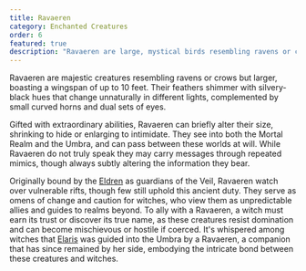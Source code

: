 ```yaml
---
title: Ravaeren
category: Enchanted Creatures
order: 6
featured: true
description: "Ravaeren are large, mystical birds resembling ravens or crows, with shimmering silvery-black feathers, known for their role as guardians of mystical boundaries and guides between realms."
---
```


Ravaeren are majestic creatures resembling ravens or crows but larger, boasting a wingspan of up to 10 feet. Their feathers shimmer with silvery-black hues that change unnaturally in different lights, complemented by small curved horns and dual sets of eyes.

Gifted with extraordinary abilities, Ravaeren can briefly alter their size, shrinking to hide or enlarging to intimidate. They see into both the Mortal Realm and the Umbra, and can pass between these worlds at will. While Ravaeren do not truly speak they may carry messages through repeated mimics, though always subtly altering the information they bear.

Originally bound by the [Eldren](/explore/mythology/the-eldren/) as guardians of the Veil, Ravaeren watch over vulnerable rifts, though few still uphold this ancient duty. They serve as omens of change and caution for witches, who view them as unpredictable allies and guides to realms beyond. To ally with a Ravaeren, a witch must earn its trust or discover its true name, as these creatures resist domination and can become mischievous or hostile if coerced. It's whispered among witches that [Elaris](/explore/mythology/elaris/) was guided into the Umbra by a Ravaeren, a companion that has since remained by her side, embodying the intricate bond between these creatures and witches.